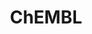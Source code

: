 ---
bigquery: https://console.cloud.google.com/bigquery?p=patents-public-data&d=ebi_chembl&page=dataset
citation: '"The ChEMBL database in 2017." Anna Gaulton, Anne Hersey, Michał Nowotka,
  A Patrícia Bento, Jon Chambers, David Mendez, Prudence Mutowo, Francis Atkinson,
  Louisa J Bellis, Elena Cibrián-Uhalte, Mark Davies, Nathan Dedman, Anneli Karlsson,
  María Paula Magariños, John P Overington, George Papadatos, Ines Smit, Andrew R
  Leach Nucleic acids Research (2017) 45 (Database Issue), D945-D954'
contributors: European Bioinformatics Institute
cost: None
description: ChEMBL Data is a manually curated database of small molecules used in
  drug discovery, including information about existing patented drugs.
documentation: 'schema: https://www.ebi.ac.uk/chembl/db_schema


  '
last_edit: 04/07/2022, 04:56:47
location: https://console.cloud.google.com/marketplace/product/google_patents_public_datasets/chembl
maintained_by: EMBL-EBI, an outstation of European Molecular Biology Laboratory
related_publications: '

  ChEMBL: towards direct deposition of bioassay data.


  Mendez D, Gaulton A, Bento AP, Chambers J, De Veij M, Félix E, Magariños MP, Mosquera
  JF, Mutowo P, Nowotka M, Gordillo-Marañón M, Hunter F, Junco L, Mugumbate G, Rodriguez-Lopez
  M, Atkinson F, Bosc N, Radoux CJ, Segura-Cabrera A, Hersey A, Leach AR.


  — Nucleic Acids Res. 2019; 47(D1):D930-D940. doi: 10.1093/nar/gky1075

  '
schema_fields:
- atc_code
- level1_description
- record_id
- major_class
- cx_most_bpka
- subgroup
- bao_id
- ddd_units
- natural_product
- hbd_lipinski
- value
- full_molformula
- relationship
- level3_description
- sequence
- withdrawn_flag
- protein_class_desc
- approval_date
- mesh_heading
- confidence_score
- predbind_id
- creation_date
- cell_description
- disease_efficacy
- drugind_id
- site_name
- domain_id
- variant_id
- src_assay_id
- component_id
- db_source
- applicant_full_name
- last_active
- potential_duplicate
- l7
- withdrawn_year
- related_tid
- log_id
- l3
- mc_target_accession
- result_flag
- tid
- cell_name
- level2
- polymer_flag
- cl_lincs_id
- src_compound_id
- full_mwt
- molecular_species
- rgid
- ddd_value
- level4
- selectivity_comment
- cell_ontology_id
- patent_id
- l4
- sitecomp_id
- mw_freebase
- structure_type
- assay_subcellular_fraction
- patent_no
- compsyn_id
- mol_frac_id
- mc_tax_id
- aromatic_rings
- standard_relation
- level3
- first_approval
- acd_most_apka
- heavy_atoms
- cell_source_organism
- alert_set_id
- isoform
- target_type
- formulation_id
- as_id
- type
- lle
- actsm_id
- orig_description
- indref_id
- short_name
- caloha_id
- research_stem
- upper_value
- active_ingredient
- ass_cls_map_id
- ddd_admr
- ref_id
- pathway_id
- homologue
- assay_type
- acd_most_bpka
- biocomp_id
- product_id
- usan_stem_id
- published_value
- standard_value
- irac_code
- standard_type
- direct_interaction
- mesh_id
- cell_source_tax_id
- relation
- route
- co_stem_id
- parent_molregno
- doi
- tbl
- updated_on
- previous_company
- cx_most_apka
- activity_id
- domain_description
- mw_monoisotopic
- topical
- chembl_id
- ddd_comment
- mutation
- efo_term
- tax_id
- mol_irac_id
- prediction_method
- molecular_mechanism
- parent_go_id
- standard_text_value
- aidx
- source_domain_id
- ro3_pass
- chebi_par_id
- black_box_warning
- mol_hrac_id
- alogp
- drug_record_id
- assay_class_id
- stat
- enzyme_tid
- target_desc
- job_id
- met_comment
- published_relation
- mol_atc_id
- version
- source
- relationship_desc
- priority
- l2
- protein_class_synonym
- helm_notation
- usan_stem_definition
- publication_number
- met_conversion
- mechanism_comment
- first_page
- abstract
- site_id
- bao_endpoint
- usan_year
- accession
- withdrawn_country
- journal
- ad_type
- src_id
- doc_id
- drug_product_flag
- inorganic_flag
- protein_class_id
- cidx
- who_extra
- assay_category
- comments
- component_type
- innovator_company
- substrate_record_id
- pubmed_id
- indication_class
- assay_cell_type
- tissue_id
- compd_id
- published_units
- standard_upper_value
- le
- go_id
- qed_weighted
- idx
- domain_type
- compound_key
- hbd
- uo_units
- standard_inchi
- mec_id
- level4_description
- therapeutic_flag
- entity_id
- target_mapping
- cell_id
- targrel_id
- name
- class_level
- rtb
- assay_desc
- level5
- assay_tax_id
- canonical_smiles
- sequence_md5sum
- warning_year
- units
- ap_id
- num_alerts
- clo_id
- curation_comment
- delist_flag
- bei
- acd_logd
- src_short_name
- component_synonym
- assay_id
- assay_organism
- irac_class_id
- withdrawn_class
- nda_type
- cx_logp
- mc_organism
- confidence
- enzyme_name
- assay_strain
- bao_format
- doc_type
- text_value
- mc_target_type
- hba
- normal_range_min
- level2_description
- first_in_class
- smarts
- l5
- relationship_type
- pref_name
- downgraded
- parameter_type
- usan_stem
- patent_expire_date
- max_phase
- efo_id
- usan_substem
- standard_inchi_key
- prod_pat_id
- annotation
- l1
- pathway_key
- parent_type
- country
- cell_source_tissue
- stem
- assay_source
- mechanism_of_action
- pchembl_value
- curated_by
- strength
- active_molregno
- volume
- entity_type
- synonyms
- met_id
- syn_type
- site_residues
- mc_target_name
- dosed_ingredient
- prodrug
- level1
- standard_units
- ref_url
- dosage_form
- frac_class_id
- stem_class
- max_phase_for_ind
- psa
- authors
- chirality
- action_type
- ingredient
- assay_test_type
- cpd_str_alert_id
- qudt_units
- targcomp_id
- oc_id
- who_name
- l6
- warning_country
- std_act_id
- cx_logd
- class_type
- company
- species_group_flag
- organism
- comp_class_id
- normal_range_max
- drug_substance_flag
- updated_by
- ddd_id
- title
- hrac_class_id
- warnref_id
- binding_site_comment
- acd_logp
- warning_description
- label
- metref_id
- uberon_id
- ref_type
- patent_use_code
- alert_name
- trade_name
- path
- availability_type
- definition
- compound_name
- submission_date
- cellosaurus_id
- data_validity_comment
- warning_id
- db_version
- bto_id
- assay_param_id
- mecref_id
- start_position
- warning_class
- num_lipinski_ro5_violations
- sei
- alert_id
- assay_tissue
- parent_id
- toid
- ridx
- parenteral
- standard_flag
- description
- comp_go_id
- parameter_value
- year
- published_type
- withdrawn_reason
- protclasssyn_id
- end_position
- l8
- last_page
- metabolite_record_id
- tid_fixed
- activity_count
- num_ro5_violations
- molfile
- src_description
- status
- issue
- smid
- warning_type
- molsyn_id
- frac_code
- set_name
- res_stem_id
- hrac_code
- molecule_type
- molregno
- domain_name
- oral
- aspect
- activity_comment
- hba_lipinski
shortname: chembl
tags:
- biotechnology
- health
- chemical
- bioinformatics
- medical
terms_of_use: CC BY-SA 3.0
title: ChEMBL
uuid: e232a192-965c-4ec9-904c-155b6dfe56c5
---